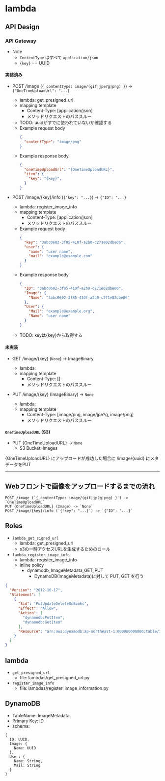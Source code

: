 lambda
===============

## API Design

### API Gateway
- Note
  - `ContentType` はすべて `application/json`
  - `{key}` == UUID

#### 実装済み

- POST /image (`{ contentType: image/(gif|jpe?g|png) }`) -> `{"OneTimeUploadUrl": "...}`
  - lambda: get_presigned_url
  - mapping template
    - Content-Type: [application/json]
    - メソッドリクエストのパススルー
  - TODO: uuidがすでに使われていないか確認する
  - Example request body
    ```json
    {
      "contentType": "image/png"
    }
    ```
  - Example response body
    ```json
    {
      "oneTimeUploadUrl": "{OneTimeUploadURL}",
      "item": {
        "key": "{key}",
      }
    }
    ```

- POST /image/{key}/info (`{"key": "...}`) -> `{"ID": "...}`
  - lambda: register_image_info
  - mapping template
    - Content-Type: [application/json]
    - メソッドリクエストのパススルー
  - Example request body
    ```json
    {
      "key": "3abc0602-3f85-410f-a2b0-c271e02dbe06",
      "user": {
        "name": "user name",
        "mail": "example@example.com"
      }
    }
    ```
  - Example response body
    ```json
    {
      "ID": "3abc0602-3f85-410f-a2b0-c271e02dbe06",
      "Image": {
        "Name": "3abc0602-3f85-410f-a2b0-c271e02dbe06"
      },
      "User": {
        "Mail": "example@example.org",
        "Name": "user name"
      }
    }
    ```
  - TODO: keyは{key}から取得する

#### 未実装

- GET /image/{key} (`None`) -> ImageBinary
  - lambda:
  - mapping template
    - Content-Type: []
    - メソッドリクエストのパススルー

- PUT /image/{key} (ImageBinary) -> `None`
  - lambda:
  - mapping template
    - Content-Type: [image/png, image/jpe?g, image/png]
    - メソッドリクエストのパススルー

#### `OneTimeUploadURL` (S3)

- PUT {OneTimeUploadURL} -> `None`
  - S3 Bucket: images

{OneTimeUploadURL} にアップロードが成功した場合に /image/{uuid} にメタデータをPUT

---

## Webフロントで画像をアップロードするまでの流れ

```
POST /image (`{ contentType: image/(gif|jp?g|png) }`) -> `OneTimeUploadURL`
PUT {OneTimeUploadURL} (Image) -> `None`
POST /image/{key}/info (`{"key": "...}`) -> `{"ID": "...}`
```

## Roles

- `lambda_get_signed_url`
  - lambda: get_presigned_url
  - s3の一時アクセスURLを生成するためのロール
- `lambda_register_image_info`
  - lambda: register_image_info
  - inline policy
    - dynamodb_ImageMetadata_GET_PUT
      - DynamoDB(ImageMetadata)に対して PUT, GET を行う

```json
{
  "Version": "2012-10-17",
  "Statement": [
    {
      "Sid": "PutUpdateDeleteOnBooks",
      "Effect": "Allow",
      "Action": [
        "dynamodb:PutItem",
        "dynamodb:GetItem"
      ],
      "Resource": "arn:aws:dynamodb:ap-northeast-1:000000000000:table/ImageMetadata"
    }
  ]
}
```

## lambda

- `get_presigned_url`
  - file: lambdas/get_presigned_url.py
- `register_image_info`
  - file: lambdas/register_image_information.py

## DynamoDB
* TableName: ImageMetadata
* Primary Key: ID
* schema:
```
{
  ID: UUID,
  Image: {
    Name: UUID
  },
  User: {
    Name: String,
    Mail: String
  }
}
```
